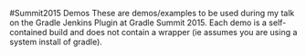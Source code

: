 #Summit2015 Demos
These are demos/examples to be used during my talk on the Gradle Jenkins Plugin at Gradle Summit 2015.  Each demo is a self-contained build and does not contain a wrapper (ie assumes you are using a system install of gradle).
